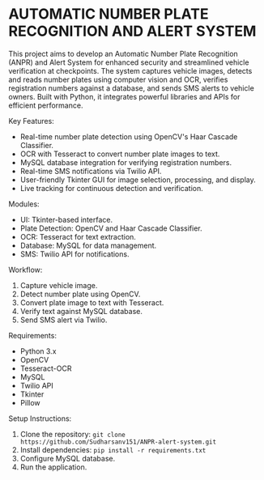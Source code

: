 # AUTOMATIC NUMBER PLATE RECOGNITION AND ALERT SYSTEM

This project aims to develop an Automatic Number Plate Recognition (ANPR) and Alert System for enhanced security and streamlined vehicle verification at checkpoints. The system captures vehicle images, detects and reads number plates using computer vision and OCR, verifies registration numbers against a database, and sends SMS alerts to vehicle owners. Built with Python, it integrates powerful libraries and APIs for efficient performance.

Key Features:
- Real-time number plate detection using OpenCV's Haar Cascade Classifier.
- OCR with Tesseract to convert number plate images to text.
- MySQL database integration for verifying registration numbers.
- Real-time SMS notifications via Twilio API.
- User-friendly Tkinter GUI for image selection, processing, and display.
- Live tracking for continuous detection and verification.

Modules:
- UI: Tkinter-based interface.
- Plate Detection: OpenCV and Haar Cascade Classifier.
- OCR: Tesseract for text extraction.
- Database: MySQL for data management.
- SMS: Twilio API for notifications.

Workflow:
1. Capture vehicle image.
2. Detect number plate using OpenCV.
3. Convert plate image to text with Tesseract.
4. Verify text against MySQL database.
5. Send SMS alert via Twilio.

Requirements:
- Python 3.x
- OpenCV
- Tesseract-OCR
- MySQL
- Twilio API
- Tkinter
- Pillow

Setup Instructions:
1. Clone the repository: `git clone https://github.com/Sudharsanv151/ANPR-alert-system.git`
2. Install dependencies: `pip install -r requirements.txt`
3. Configure MySQL database.
4. Run the application.
